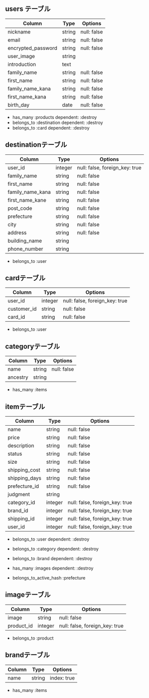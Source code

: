 ## users テーブル

|Column	             |Type	  |Options
|--------------------|--------|---------------
|nickname	           |string	|null: false
|email	             |string	|null: false
|encrypted_password	 |string	|null: false
|user_image	         |string	|
|introduction	     	 |text    |
|family_name	       |string	|null: false
|first_name	         |string	|null: false
|family_name_kana	   |string	|null: false
|first_name_kana	   |string	|null: false
|birth_day	         |date	  |null: false

- has_many :products dependent: :destroy
- belongs_to :destination dependent: :destroy
- belongs_to :card dependent: :destroy


## destinationテーブル

|Column	             |Type	     |Options
|--------------------|-----------|---------------------------------
|user_id	           |integer    |null: false, foreign_key: true
|family_name	       |string     |null: false
|first_name	         |string	   |null: false
|family_name_kana  	 |string	   |null: false
|first_name_kane	   |string	   |null: false
|post_code	         |string	   |null: false
|prefecture	         |string	   |null: false
|city	               |string	   |null: false
|address	           |string	   |null: false
|building_name	     |string	   |
|phone_number      	 |string	   |

- belongs_to :user


## cardテーブル
|Column 	           |Type       |Options
|--------------------|-----------|--------------------------------
|user_id	           |integer	   |null: false, foreign_key: true
|customer_id	       |string	   |null: false
|card_id	           |string	   |null: false

- belongs_to :user

## categoryテーブル
|Column	             |Type      	|Options
|--------------------|------------|------------------------------
|name	               |string      |null: false
|ancestry	           |string	    |

- has_many :items

## itemテーブル

|Column           	 |Type	       |Options
|--------------------|-------------|-----------------------------
|name	               |string	     |null: false
|price	             |string	     |null: false
|description	       |string	     |null: false
|status	             |string	     |null: false
|size	               |string     	 |null: false
|shipping_cost  	   |string	     |null: false
|shipping_days     	 |string	     |null: false
|prefecture_id	     |string	     |null: false
|judgment	           |string	     |
|category_id	       |integer      |null: false, foreign_key: true
|brand_id	           |integer      |null: false, foreign_key: true
|shipping_id	       |integer    	 |null: false, foreign_key: true
|user_id	           |integer  	   |null: false, foreign_key: true

- belongs_to :user dependent: :destroy
- belongs_to :category dependent: :destroy
- belongs_to :brand dependent: :destroy
- has_many :images dependent: :destroy

- belongs_to_active_hash :prefecture

## imageテーブル
|Column	            |Type       	   |Options
|-------------------|----------------|---------------------------------
|image	            |string   	     |null: false
|product_id	        |integer     	   |null: false, foreign_key: true

- belongs_to :product


## brandテーブル
|Column       	  |Type            	|Options
|-----------------|-----------------|------------------------------
|name	            |string	          |index: true

- has_many :items


